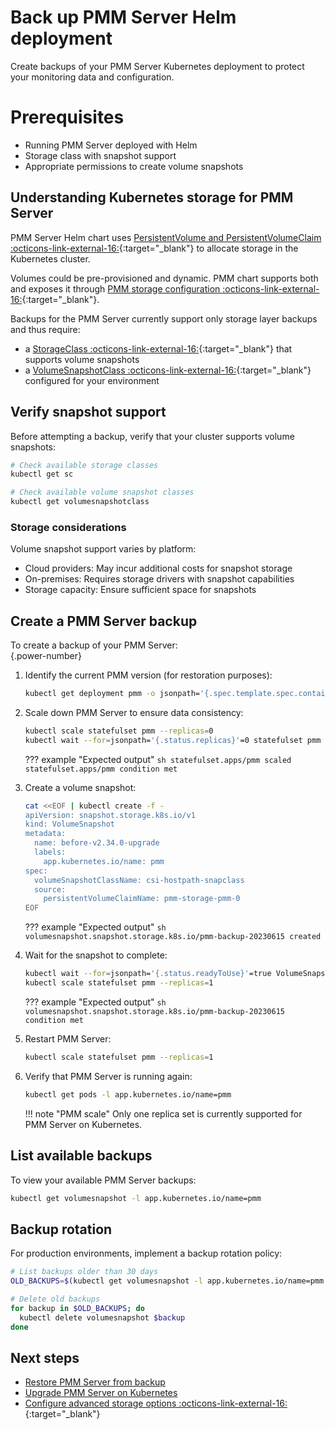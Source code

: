 # Back up PMM Server Helm deployment

Create backups of your PMM Server Kubernetes deployment to protect your monitoring data and configuration.

# Prerequisites

- Running PMM Server deployed with Helm
- Storage class with snapshot support
- Appropriate permissions to create volume snapshots

## Understanding Kubernetes storage for PMM Server

PMM Server Helm chart uses [PersistentVolume and PersistentVolumeClaim :octicons-link-external-16:](https://kubernetes.io/docs/concepts/storage/persistent-volumes/){:target="_blank"} to allocate storage in the Kubernetes cluster.

Volumes could be pre-provisioned and dynamic. PMM chart supports both and exposes it through [PMM storage configuration :octicons-link-external-16:](https://github.com/percona/percona-helm-charts/tree/main/charts/pmm#pmm-storage-configuration){:target="_blank"}.

Backups for the PMM Server currently support only storage layer backups and thus require:

 - a [StorageClass :octicons-link-external-16:](https://kubernetes.io/docs/concepts/storage/storage-classes/){:target="_blank"} that supports volume snapshots
 - a [VolumeSnapshotClass :octicons-link-external-16:](https://kubernetes.io/docs/concepts/storage/volume-snapshot-classes/){:target="_blank"} configured for your environment

## Verify snapshot support

Before attempting a backup, verify that your cluster supports volume snapshots:

```sh
# Check available storage classes
kubectl get sc

# Check available volume snapshot classes
kubectl get volumesnapshotclass
```

### Storage considerations
Volume snapshot support varies by platform:

- Cloud providers: May incur additional costs for snapshot storage
- On-premises: Requires storage drivers with snapshot capabilities
- Storage capacity: Ensure sufficient space for snapshots

## Create a PMM Server backup

To create a backup of your PMM Server:  
{.power-number}

1. Identify the current PMM version (for restoration purposes):

    ```sh
    kubectl get deployment pmm -o jsonpath='{.spec.template.spec.containers[0].image}' | cut -d: -f2
    ```

2. Scale down PMM Server to ensure data consistency:

    ```sh
    kubectl scale statefulset pmm --replicas=0
    kubectl wait --for=jsonpath='{.status.replicas}'=0 statefulset pmm
    ```

    ??? example "Expected output"
        ```sh
        statefulset.apps/pmm scaled
        statefulset.apps/pmm condition met
        ```

3. Create a volume snapshot:

    ```sh
    cat <<EOF | kubectl create -f -
    apiVersion: snapshot.storage.k8s.io/v1
    kind: VolumeSnapshot
    metadata:
      name: before-v2.34.0-upgrade
      labels:
        app.kubernetes.io/name: pmm
    spec:
      volumeSnapshotClassName: csi-hostpath-snapclass
      source:
        persistentVolumeClaimName: pmm-storage-pmm-0
    EOF
    ```

    ??? example "Expected output"
        ```sh
        volumesnapshot.snapshot.storage.k8s.io/pmm-backup-20230615 created
        ```

4. Wait for the snapshot to complete:

    ```sh
    kubectl wait --for=jsonpath='{.status.readyToUse}'=true VolumeSnapshot/before-v2.34.0-upgrade
    kubectl scale statefulset pmm --replicas=1
    ```

    ??? example "Expected output"
        ```sh
        volumesnapshot.snapshot.storage.k8s.io/pmm-backup-20230615 condition met
        ```

5. Restart PMM Server:

    ```sh
    kubectl scale statefulset pmm --replicas=1
    ```

6. Verify that PMM Server is running again:

    ```sh
    kubectl get pods -l app.kubernetes.io/name=pmm
    ```

    !!! note "PMM scale"
        Only one replica set is currently supported for PMM Server on Kubernetes.

## List available backups
To view your available PMM Server backups:

  ```sh
  kubectl get volumesnapshot -l app.kubernetes.io/name=pmm
  ```

## Backup rotation
For production environments, implement a backup rotation policy:

  ```sh
  # List backups older than 30 days
  OLD_BACKUPS=$(kubectl get volumesnapshot -l app.kubernetes.io/name=pmm -o jsonpath='{range .items[?(@.metadata.creationTimestamp < "'$(date -d "30 days ago" -Iseconds)'")]}{.metadata.name}{"\n"}{end}')

  # Delete old backups
  for backup in $OLD_BACKUPS; do
    kubectl delete volumesnapshot $backup
  done
  ```

## Next steps

- [Restore PMM Server from backup](restore_container_helm.md)
- [Upgrade PMM Server on Kubernetes](../../../../pmm-upgrade/upgrade_helm.md)
- [Configure advanced storage options :octicons-link-external-16:](https://github.com/percona/percona-helm-charts/tree/main/charts/pmm#pmm-storage-configuration){:target="_blank"}